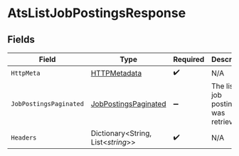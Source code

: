 # AtsListJobPostingsResponse


## Fields

| Field                                                                   | Type                                                                    | Required                                                                | Description                                                             |
| ----------------------------------------------------------------------- | ----------------------------------------------------------------------- | ----------------------------------------------------------------------- | ----------------------------------------------------------------------- |
| `HttpMeta`                                                              | [HTTPMetadata](../../Models/Components/HTTPMetadata.md)                 | :heavy_check_mark:                                                      | N/A                                                                     |
| `JobPostingsPaginated`                                                  | [JobPostingsPaginated](../../Models/Components/JobPostingsPaginated.md) | :heavy_minus_sign:                                                      | The list of job postings was retrieved.                                 |
| `Headers`                                                               | Dictionary<String, List<*string*>>                                      | :heavy_check_mark:                                                      | N/A                                                                     |